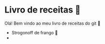 # Livro de receitas :book:

Olá! Bem vindo ao meu livro de receitas do git :wave:

- Strogonoff de frango :chicken:
- 

